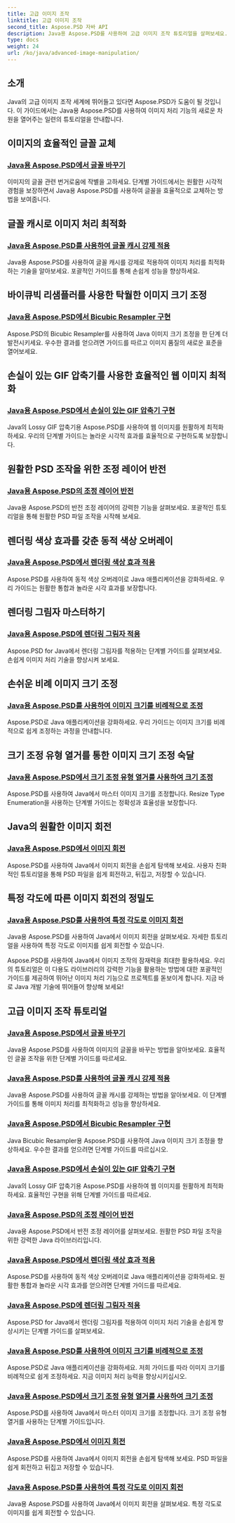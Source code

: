 ```yaml
---
title: 고급 이미지 조작
linktitle: 고급 이미지 조작
second_title: Aspose.PSD 자바 API
description: Java용 Aspose.PSD를 사용하여 고급 이미지 조작 튜토리얼을 살펴보세요. 효율적인 글꼴 교체, 글꼴 캐싱 강제 실행, 쌍입방 리샘플러 구현 등에 대해 알아보세요.
type: docs
weight: 24
url: /ko/java/advanced-image-manipulation/
---
```


## 소개

Java의 고급 이미지 조작 세계에 뛰어들고 있다면 Aspose.PSD가 도움이 될 것입니다. 이 가이드에서는 Java용 Aspose.PSD를 사용하여 이미지 처리 기능의 새로운 차원을 열어주는 일련의 튜토리얼을 안내합니다.

## 이미지의 효율적인 글꼴 교체
### [Java용 Aspose.PSD에서 글꼴 바꾸기](./replace-fonts/)
이미지의 글꼴 관련 번거로움에 작별을 고하세요. 단계별 가이드에서는 원활한 시각적 경험을 보장하면서 Java용 Aspose.PSD를 사용하여 글꼴을 효율적으로 교체하는 방법을 보여줍니다.

## 글꼴 캐시로 이미지 처리 최적화
### [Java용 Aspose.PSD를 사용하여 글꼴 캐시 강제 적용](./force-font-cache/)
Java용 Aspose.PSD를 사용하여 글꼴 캐시를 강제로 적용하여 이미지 처리를 최적화하는 기술을 알아보세요. 포괄적인 가이드를 통해 손쉽게 성능을 향상하세요.

## 바이큐빅 리샘플러를 사용한 탁월한 이미지 크기 조정
### [Java용 Aspose.PSD에서 Bicubic Resampler 구현](./implement-bicubic-resampler/)
Aspose.PSD의 Bicubic Resampler를 사용하여 Java 이미지 크기 조정을 한 단계 더 발전시키세요. 우수한 결과를 얻으려면 가이드를 따르고 이미지 품질의 새로운 표준을 열어보세요.

## 손실이 있는 GIF 압축기를 사용한 효율적인 웹 이미지 최적화
### [Java용 Aspose.PSD에서 손실이 있는 GIF 압축기 구현](./implement-lossy-gif-compressor/)
Java의 Lossy GIF 압축기용 Aspose.PSD를 사용하여 웹 이미지를 원활하게 최적화하세요. 우리의 단계별 가이드는 놀라운 시각적 효과를 효율적으로 구현하도록 보장합니다.

## 원활한 PSD 조작을 위한 조정 레이어 반전
### [Java용 Aspose.PSD의 조정 레이어 반전](./invert-adjustment-layer/)
Java용 Aspose.PSD의 반전 조정 레이어의 강력한 기능을 살펴보세요. 포괄적인 튜토리얼을 통해 원활한 PSD 파일 조작을 시작해 보세요.

## 렌더링 색상 효과를 갖춘 동적 색상 오버레이
### [Java용 Aspose.PSD에서 렌더링 색상 효과 적용](./rendering-color-effect/)
Aspose.PSD를 사용하여 동적 색상 오버레이로 Java 애플리케이션을 강화하세요. 우리 가이드는 원활한 통합과 놀라운 시각 효과를 보장합니다.

## 렌더링 그림자 마스터하기
### [Java용 Aspose.PSD에 렌더링 그림자 적용](./rendering-drop-shadow/)
Aspose.PSD for Java에서 렌더링 그림자를 적용하는 단계별 가이드를 살펴보세요. 손쉽게 이미지 처리 기술을 향상시켜 보세요.

## 손쉬운 비례 이미지 크기 조정
### [Java용 Aspose.PSD를 사용하여 이미지 크기를 비례적으로 조정](./resize-image-proportionally/)
Aspose.PSD로 Java 애플리케이션을 강화하세요. 우리 가이드는 이미지 크기를 비례적으로 쉽게 조정하는 과정을 안내합니다.

## 크기 조정 유형 열거를 통한 이미지 크기 조정 숙달
### [Java용 Aspose.PSD에서 크기 조정 유형 열거를 사용하여 크기 조정](./resizing-with-resize-type-enumeration/)
Aspose.PSD를 사용하여 Java에서 마스터 이미지 크기를 조정합니다. Resize Type Enumeration을 사용하는 단계별 가이드는 정확성과 효율성을 보장합니다.

## Java의 원활한 이미지 회전
### [Java용 Aspose.PSD에서 이미지 회전](./rotate-image/)
Aspose.PSD를 사용하여 Java에서 이미지 회전을 손쉽게 탐색해 보세요. 사용자 친화적인 튜토리얼을 통해 PSD 파일을 쉽게 회전하고, 뒤집고, 저장할 수 있습니다.

## 특정 각도에 따른 이미지 회전의 정밀도
### [Java용 Aspose.PSD를 사용하여 특정 각도로 이미지 회전](./rotate-image-specific-angle/)
Java용 Aspose.PSD를 사용하여 Java에서 이미지 회전을 살펴보세요. 자세한 튜토리얼을 사용하여 특정 각도로 이미지를 쉽게 회전할 수 있습니다.

Aspose.PSD를 사용하여 Java에서 이미지 조작의 잠재력을 최대한 활용하세요. 우리의 튜토리얼은 이 다용도 라이브러리의 강력한 기능을 활용하는 방법에 대한 포괄적인 가이드를 제공하여 뛰어난 이미지 처리 기능으로 프로젝트를 돋보이게 합니다. 지금 바로 Java 개발 기술에 뛰어들어 향상해 보세요!
## 고급 이미지 조작 튜토리얼
### [Java용 Aspose.PSD에서 글꼴 바꾸기](./replace-fonts/)
Java용 Aspose.PSD를 사용하여 이미지의 글꼴을 바꾸는 방법을 알아보세요. 효율적인 글꼴 조작을 위한 단계별 가이드를 따르세요.
### [Java용 Aspose.PSD를 사용하여 글꼴 캐시 강제 적용](./force-font-cache/)
Java용 Aspose.PSD를 사용하여 글꼴 캐시를 강제하는 방법을 알아보세요. 이 단계별 가이드를 통해 이미지 처리를 최적화하고 성능을 향상하세요.
### [Java용 Aspose.PSD에서 Bicubic Resampler 구현](./implement-bicubic-resampler/)
Java Bicubic Resampler용 Aspose.PSD를 사용하여 Java 이미지 크기 조정을 향상하세요. 우수한 결과를 얻으려면 단계별 가이드를 따르십시오.
### [Java용 Aspose.PSD에서 손실이 있는 GIF 압축기 구현](./implement-lossy-gif-compressor/)
Java의 Lossy GIF 압축기용 Aspose.PSD를 사용하여 웹 이미지를 원활하게 최적화하세요. 효율적인 구현을 위해 단계별 가이드를 따르세요. 
### [Java용 Aspose.PSD의 조정 레이어 반전](./invert-adjustment-layer/)
Java용 Aspose.PSD에서 반전 조정 레이어를 살펴보세요. 원활한 PSD 파일 조작을 위한 강력한 Java 라이브러리입니다.
### [Java용 Aspose.PSD에서 렌더링 색상 효과 적용](./rendering-color-effect/)
Aspose.PSD를 사용하여 동적 색상 오버레이로 Java 애플리케이션을 강화하세요. 원활한 통합과 놀라운 시각 효과를 얻으려면 단계별 가이드를 따르세요.
### [Java용 Aspose.PSD에 렌더링 그림자 적용](./rendering-drop-shadow/)
Aspose.PSD for Java에서 렌더링 그림자를 적용하여 이미지 처리 기술을 손쉽게 향상시키는 단계별 가이드를 살펴보세요.
### [Java용 Aspose.PSD를 사용하여 이미지 크기를 비례적으로 조정](./resize-image-proportionally/)
Aspose.PSD로 Java 애플리케이션을 강화하세요. 저희 가이드를 따라 이미지 크기를 비례적으로 쉽게 조정하세요. 지금 이미지 처리 능력을 향상시키십시오.
### [Java용 Aspose.PSD에서 크기 조정 유형 열거를 사용하여 크기 조정](./resizing-with-resize-type-enumeration/)
Aspose.PSD를 사용하여 Java에서 마스터 이미지 크기를 조정합니다. 크기 조정 유형 열거를 사용하는 단계별 가이드입니다. 
### [Java용 Aspose.PSD에서 이미지 회전](./rotate-image/)
Aspose.PSD를 사용하여 Java에서 이미지 회전을 손쉽게 탐색해 보세요. PSD 파일을 쉽게 회전하고 뒤집고 저장할 수 있습니다.
### [Java용 Aspose.PSD를 사용하여 특정 각도로 이미지 회전](./rotate-image-specific-angle/)
Java용 Aspose.PSD를 사용하여 Java에서 이미지 회전을 살펴보세요. 특정 각도로 이미지를 쉽게 회전할 수 있습니다.